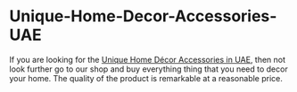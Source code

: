 # Unique-Home-Decor-Accessories-UAE
If you are looking for the <a href="https://shaghafhome.com/">Unique Home Décor Accessories in UAE</a>, then not look further go to our shop and buy everything thing that you need to decor your home. The quality of the product is remarkable at a reasonable price.
